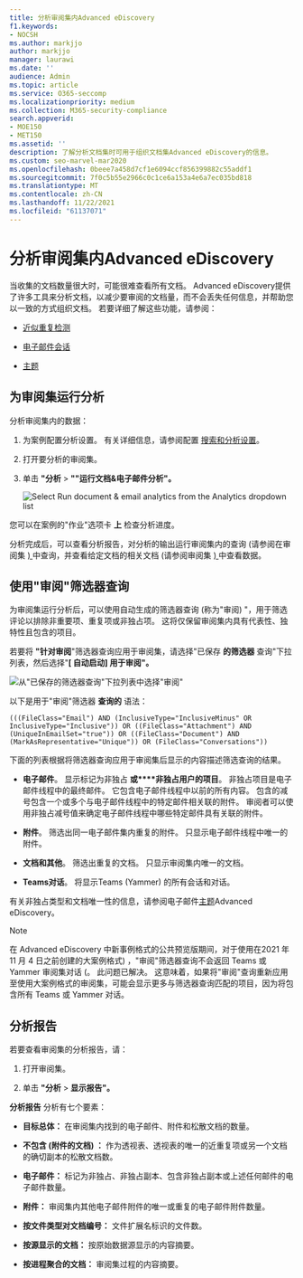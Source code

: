```yaml
---
title: 分析审阅集内Advanced eDiscovery
f1.keywords:
- NOCSH
ms.author: markjjo
author: markjjo
manager: laurawi
ms.date: ''
audience: Admin
ms.topic: article
ms.service: O365-seccomp
ms.localizationpriority: medium
ms.collection: M365-security-compliance
search.appverid:
- MOE150
- MET150
ms.assetid: ''
description: 了解分析文档集时可用于组织文档集Advanced eDiscovery的信息。
ms.custom: seo-marvel-mar2020
ms.openlocfilehash: 0beee7a458d7cf1e6094ccf856399882c55addf1
ms.sourcegitcommit: 7f0c5b55e2966c0c1ce6a153a4e6a7ec035bd818
ms.translationtype: MT
ms.contentlocale: zh-CN
ms.lasthandoff: 11/22/2021
ms.locfileid: "61137071"
---
```

# <a name="analyze-data-in-a-review-set-in-advanced-ediscovery"></a>分析审阅集内Advanced eDiscovery

当收集的文档数量很大时，可能很难查看所有文档。 Advanced eDiscovery提供了许多工具来分析文档，以减少要审阅的文档量，而不会丢失任何信息，并帮助您以一致的方式组织文档。 若要详细了解这些功能，请参阅：

- [近似重复检测](near-duplicate-detection-in-advanced-ediscovery.md)

- [电子邮件会话](email-threading-in-advanced-ediscovery.md)

- [主题](themes-in-advanced-ediscovery.md)

## <a name="run-analytics-for-a-review-set"></a>为审阅集运行分析

分析审阅集内的数据：

1. 为案例配置分析设置。 有关详细信息，请参阅配置 [搜索和分析设置](configure-search-and-analytics-settings-in-advanced-ediscovery.md)。

2. 打开要分析的审阅集。

3. 单击 **"分析**  >  **""运行文档&电子邮件分析"。**

   ![Select Run document & email analytics from the Analytics dropdown list](..\media\RunAnalytics1.png)

您可以在案例的"作业"选项卡 **上** 检查分析进度。

 分析完成后，可以查看分析报告，对分析的输出运行审阅集内的查询 (请参阅在审阅集 [) ](review-set-search.md) 中查询，并查看给定文档的相关文档 (请参阅审阅集 [) ](reviewing-data-in-review-set.md) 中查看数据。

## <a name="using-the-for-review-filter-query"></a>使用"审阅"筛选器查询

为审阅集运行分析后，可以使用自动生成的筛选器查询 (称为"审阅) "，用于筛选评论以排除非重要项、重复项或非独占项。 这将仅保留审阅集内具有代表性、独特性且包含的项目。

若要将 **"针对审阅**"筛选器查询应用于审阅集，请选择"已保存 **的筛选器** 查询"下拉列表，然后选择"**\[ 自动启动] 用于审阅"。**

![从"已保存的筛选器查询"下拉列表中选择"审阅"](..\media\ForReviewFilterQuery1.png)

以下是用于"审阅"筛选器 **查询的** 语法：

`(((FileClass="Email") AND (InclusiveType="InclusiveMinus" OR InclusiveType="Inclusive")) OR ((FileClass="Attachment") AND (UniqueInEmailSet="true")) OR ((FileClass="Document") AND (MarkAsRepresentative="Unique")) OR (FileClass="Conversations"))`

下面的列表根据将筛选器查询应用于审阅集后显示的内容描述筛选查询的结果。

- **电子邮件**。 显示标记为非独占 **或****非独占用户的项目**。 非独占项目是电子邮件线程中的最终邮件。 它包含电子邮件线程中以前的所有内容。 包含的减号包含一个或多个与电子邮件线程中的特定邮件相关联的附件。 审阅者可以使用非独占减号值来确定电子邮件线程中哪些特定邮件具有关联的附件。

- **附件**。 筛选出同一电子邮件集内重复的附件。 只显示电子邮件线程中唯一的附件。

- **文档和其他**。 筛选出重复的文档。 只显示审阅集内唯一的文档。

- **Teams对话**。 将显示Teams (Yammer) 的所有会话和对话。

有关非独占类型和文档唯一性的信息，请参阅电子邮件[主题](email-threading-in-advanced-ediscovery.md)Advanced eDiscovery。

> [!NOTE]
> 在 Advanced eDiscovery 中[](advanced-ediscovery-new-case-format.md)新事例格式的公共预览版期间，对于使用在2021 年 11 月 4 日之前创建的大案例格式) ，"审阅"筛选器查询不会返回 Teams 或 Yammer 审阅集对话 (。 此问题已解决。 这意味着，如果将"审阅"查询重新应用至使用大案例格式的审阅集，可能会显示更多与筛选器查询匹配的项目，因为将包含所有 Teams 或 Yammer 对话。

## <a name="analytics-report"></a>分析报告

若要查看审阅集的分析报告，请：

1. 打开审阅集。

2. 单击 **"分析**  >  **显示报告"。**

**分析报告** 分析有七个要素：

- **目标总体：** 在审阅集内找到的电子邮件、附件和松散文档的数量。

- **不包含 (附件的文档) ：** 作为透视表、透视表的唯一的近重复项或另一个文档的确切副本的松散文档数。

- **电子邮件：** 标记为非独占、非独占副本、包含非独占副本或上述任何邮件的电子邮件数量。

- **附件：** 审阅集内其他电子邮件附件的唯一或重复的电子邮件附件数量。

- **按文件类型对文档编号：** 文件扩展名标识的文件数。

- **按源显示的文档：** 按原始数据源显示的内容摘要。

- **按进程聚合的文档：** 审阅集过程的内容摘要。 
